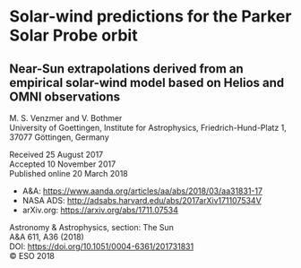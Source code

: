 # Solar-wind predictions for the Parker Solar Probe orbit
## Near-Sun extrapolations derived from an empirical solar-wind model based on Helios and OMNI observations
M. S. Venzmer and V. Bothmer  
University of Goettingen, Institute for Astrophysics, Friedrich-Hund-Platz 1, 37077 Göttingen, Germany

Received 25 August 2017  
Accepted 10 November 2017  
Published online 20 March 2018

- A&A: https://www.aanda.org/articles/aa/abs/2018/03/aa31831-17
- NASA ADS: http://adsabs.harvard.edu/abs/2017arXiv171107534V
- arXiv.org: https://arxiv.org/abs/1711.07534

Astronomy & Astrophysics, section: The Sun  
A&A 611, A36 (2018)  
DOI: https://doi.org/10.1051/0004-6361/201731831  
© ESO 2018
